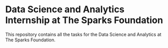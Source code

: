 # Data Science and Analytics Internship at The Sparks Foundation 
This repository contains all the tasks for the Data Science and Analytics at The Sparks Foundation.
